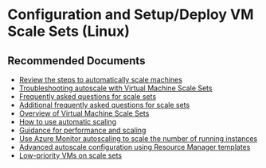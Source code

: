 <properties
	pageTitle="configuration and setup/deploy vm scale sets (linux)"
	description="configuration and setup/deploy vm scale sets (linux)"
	service="microsoft.compute"
	resource="virtualmachinescalesets"
	authors="ScottAzure"
	ms.author="scotro"
	displayOrder=""
	selfHelpType="generic"
	supportTopicIds="32539972"
	resourceTags=""
	productPesIds="16080"
	cloudEnvironments="public, Fairfax"
	articleId="9a860325-8320-42a2-8b90-5ceeeecee53f"
	ownershipId="Compute_VirtualMachineScaleSets"
/>

# Configuration and Setup/Deploy VM Scale Sets (Linux)

## **Recommended Documents**

* [Review the steps to automatically scale machines](https://docs.microsoft.com/azure/virtual-machine-scale-sets/virtual-machine-scale-sets-linux-autoscale?toc=%2fazure%2fmonitoring-and-diagnostics%2ftoc.json)<br>
* [Troubleshooting autoscale with Virtual Machine Scale Sets](https://docs.microsoft.com/azure/virtual-machine-scale-sets/virtual-machine-scale-sets-troubleshoot)<br>
* [Frequently asked questions for scale sets](https://docs.microsoft.com/azure/virtual-machine-scale-sets/virtual-machine-scale-sets-overview?toc=%2fazure%2fvirtual-machines%2flinux%2ftoc.json#frequently-asked-questions-for-scale-sets)<br>
* [Additional frequently asked questions for scale sets](https://docs.microsoft.com/azure/virtual-machine-scale-sets/virtual-machine-scale-sets-faq)<br>
* [Overview of Virtual Machine Scale Sets](https://docs.microsoft.com/azure/virtual-machine-scale-sets/virtual-machine-scale-sets-overview?toc=%2fazure%2fvirtual-machines%2flinux%2ftoc.json)<br>
* [How to use automatic scaling](https://docs.microsoft.com/azure/virtual-machine-scale-sets/virtual-machine-scale-sets-autoscale-overview)<br>
* [Guidance for performance and scaling](https://docs.microsoft.com/azure/virtual-machine-scale-sets/virtual-machine-scale-sets-overview?toc=%2fazure%2fvirtual-machines%2flinux%2ftoc.json#scale-set-performance-and-scale-guidance)<br>
* [Use Azure Monitor autoscaling to scale the number of running instances](https://docs.microsoft.com/azure/monitoring-and-diagnostics/insights-autoscale-common-metrics)<br>
* [Advanced autoscale configuration using Resource Manager templates](https://docs.microsoft.com/azure/monitoring-and-diagnostics/insights-advanced-autoscale-virtual-machine-scale-sets)<br>
* [Low-priority VMs on scale sets](https://docs.microsoft.com/azure/virtual-machine-scale-sets/virtual-machine-scale-sets-use-low-priority)

